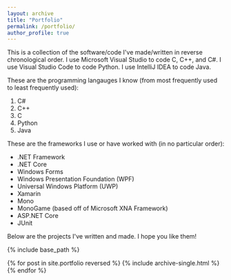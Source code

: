 ```yaml
---
layout: archive
title: "Portfolio"
permalink: /portfolio/
author_profile: true
---
```

This is a collection of the software/code I've made/written in reverse chronological order. I use Microsoft Visual Studio to code C, C++, and C#. I use Visual Studio Code to code Python. I use IntelliJ IDEA to code Java.

These are the programming langauges I know (from most frequently used to least frequently used):
1. C#
2. C++
3. C
4. Python
5. Java

These are the frameworks I use or have worked with (in no particular order):
- .NET Framework
- .NET Core
- Windows Forms
- Windows Presentation Foundation (WPF)
- Universal Windows Platform (UWP)
- Xamarin
- Mono
- MonoGame (based off of Microsoft XNA Framework)
- ASP.NET Core
- JUnit

Below are the projects I've written and made. I hope you like them!

{% include base_path %}


{% for post in site.portfolio reversed %}
  {% include archive-single.html %}
{% endfor %}

